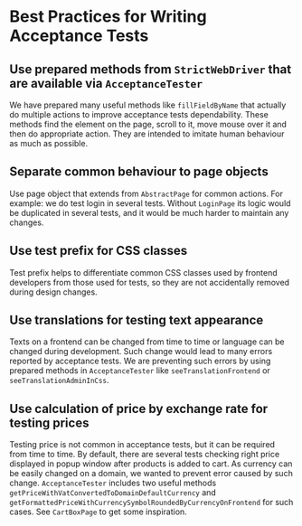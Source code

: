 # Best Practices for Writing Acceptance Tests

## Use prepared methods from `StrictWebDriver` that are available via `AcceptanceTester`
We have prepared many useful methods like `fillFieldByName` that actually do multiple actions to improve acceptance tests dependability.
These methods find the element on the page, scroll to it, move mouse over it and then do appropriate action. 
They are intended to imitate human behaviour as much as possible.

## Separate common behaviour to page objects
Use page object that extends from `AbstractPage` for common actions.
For example: we do test login in several tests.
Without `LoginPage` its logic would be duplicated in several tests, and it would be much harder to maintain any changes.

## Use test prefix for CSS classes
Test prefix helps to differentiate common CSS classes used by frontend developers from those used for tests, so they are not accidentally removed during design changes.

## Use translations for testing text appearance
Texts on a frontend can be changed from time to time or language can be changed during development.
Such change would lead to many errors reported by acceptance tests.
We are preventing such errors by using prepared methods in `AcceptanceTester` like `seeTranslationFrontend` or `seeTranslationAdminInCss`.

## Use calculation of price by exchange rate for testing prices
Testing price is not common in acceptance tests, but it can be required from time to time.
By default, there are several tests checking right price displayed in popup window after products is added to cart.
As currency can be easily changed on a domain, we wanted to prevent error caused by such change.
`AcceptanceTester` includes two useful methods `getPriceWithVatConvertedToDomainDefaultCurrency` and `getFormattedPriceWithCurrencySymbolRoundedByCurrencyOnFrontend` for such cases.
See `CartBoxPage` to get some inspiration.
